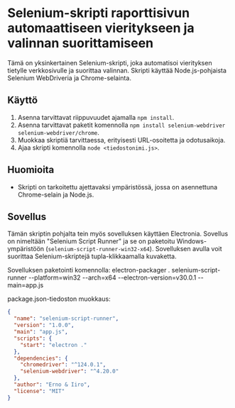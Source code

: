 # Selenium-skripti raporttisivun automaattiseen vieritykseen ja valinnan suorittamiseen

Tämä on yksinkertainen Selenium-skripti, joka automatisoi vierityksen tietylle verkkosivulle ja suorittaa valinnan. Skripti käyttää Node.js-pohjaista Selenium WebDriveria ja Chrome-selainta.

## Käyttö

1. Asenna tarvittavat riippuvuudet ajamalla `npm install`.
2. Asenna tarvittavat paketit komennolla `npm install selenium-webdriver selenium-webdriver/chrome`.
3. Muokkaa skriptiä tarvittaessa, erityisesti URL-osoitetta ja odotusaikoja.
4. Ajaa skripti komennolla `node <tiedostonimi.js>`.

## Huomioita

- Skripti on tarkoitettu ajettavaksi ympäristössä, jossa on asennettuna Chrome-selain ja Node.js.

## Sovellus

Tämän skriptin pohjalta tein myös sovelluksen käyttäen Electronia. Sovellus on nimeltään "Selenium Script Runner" ja se on paketoitu Windows-ympäristöön (`selenium-script-runner-win32-x64`). Sovelluksen avulla voit suorittaa Selenium-skriptejä tupla-klikkaamalla kuvaketta.

Sovelluksen paketointi komennolla:
electron-packager . selenium-script-runner --platform=win32 --arch=x64 --electron-version=v30.0.1 --main=app.js


package.json-tiedoston muokkaus:
```json
{
  "name": "selenium-script-runner",
  "version": "1.0.0",
  "main": "app.js",
  "scripts": {
    "start": "electron ."
  },
  "dependencies": {
    "chromedriver": "^124.0.1",
    "selenium-webdriver": "^4.20.0"
  },
  "author": "Erno & Iiro",
  "license": "MIT"
}

